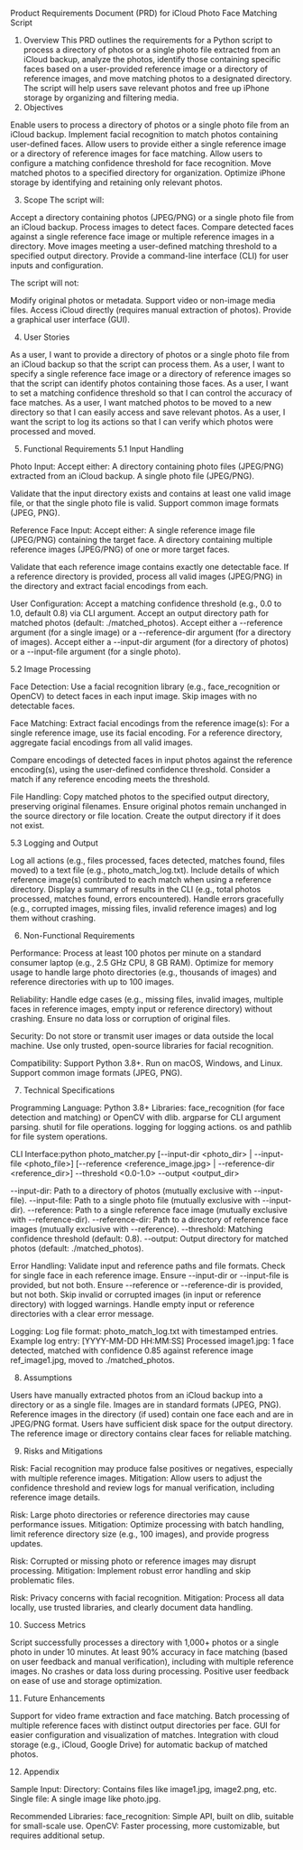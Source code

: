 Product Requirements Document (PRD) for iCloud Photo Face Matching Script
1. Overview
This PRD outlines the requirements for a Python script to process a directory of photos or a single photo file extracted from an iCloud backup, analyze the photos, identify those containing specific faces based on a user-provided reference image or a directory of reference images, and move matching photos to a designated directory. The script will help users save relevant photos and free up iPhone storage by organizing and filtering media.
2. Objectives

Enable users to process a directory of photos or a single photo file from an iCloud backup.
Implement facial recognition to match photos containing user-defined faces.
Allow users to provide either a single reference image or a directory of reference images for face matching.
Allow users to configure a matching confidence threshold for face recognition.
Move matched photos to a specified directory for organization.
Optimize iPhone storage by identifying and retaining only relevant photos.

3. Scope
The script will:

Accept a directory containing photos (JPEG/PNG) or a single photo file from an iCloud backup.
Process images to detect faces.
Compare detected faces against a single reference face image or multiple reference images in a directory.
Move images meeting a user-defined matching threshold to a specified output directory.
Provide a command-line interface (CLI) for user inputs and configuration.

The script will not:

Modify original photos or metadata.
Support video or non-image media files.
Access iCloud directly (requires manual extraction of photos).
Provide a graphical user interface (GUI).

4. User Stories

As a user, I want to provide a directory of photos or a single photo file from an iCloud backup so that the script can process them.
As a user, I want to specify a single reference face image or a directory of reference images so that the script can identify photos containing those faces.
As a user, I want to set a matching confidence threshold so that I can control the accuracy of face matches.
As a user, I want matched photos to be moved to a new directory so that I can easily access and save relevant photos.
As a user, I want the script to log its actions so that I can verify which photos were processed and moved.

5. Functional Requirements
5.1 Input Handling

Photo Input:
Accept either:
A directory containing photo files (JPEG/PNG) extracted from an iCloud backup.
A single photo file (JPEG/PNG).


Validate that the input directory exists and contains at least one valid image file, or that the single photo file is valid.
Support common image formats (JPEG, PNG).


Reference Face Input:
Accept either:
A single reference image file (JPEG/PNG) containing the target face.
A directory containing multiple reference images (JPEG/PNG) of one or more target faces.


Validate that each reference image contains exactly one detectable face.
If a reference directory is provided, process all valid images (JPEG/PNG) in the directory and extract facial encodings from each.


User Configuration:
Accept a matching confidence threshold (e.g., 0.0 to 1.0, default 0.8) via CLI argument.
Accept an output directory path for matched photos (default: ./matched_photos).
Accept either a --reference argument (for a single image) or a --reference-dir argument (for a directory of images).
Accept either a --input-dir argument (for a directory of photos) or a --input-file argument (for a single photo).



5.2 Image Processing

Face Detection:
Use a facial recognition library (e.g., face_recognition or OpenCV) to detect faces in each input image.
Skip images with no detectable faces.


Face Matching:
Extract facial encodings from the reference image(s):
For a single reference image, use its facial encoding.
For a reference directory, aggregate facial encodings from all valid images.


Compare encodings of detected faces in input photos against the reference encoding(s), using the user-defined confidence threshold.
Consider a match if any reference encoding meets the threshold.


File Handling:
Copy matched photos to the specified output directory, preserving original filenames.
Ensure original photos remain unchanged in the source directory or file location.
Create the output directory if it does not exist.



5.3 Logging and Output

Log all actions (e.g., files processed, faces detected, matches found, files moved) to a text file (e.g., photo_match_log.txt).
Include details of which reference image(s) contributed to each match when using a reference directory.
Display a summary of results in the CLI (e.g., total photos processed, matches found, errors encountered).
Handle errors gracefully (e.g., corrupted images, missing files, invalid reference images) and log them without crashing.

6. Non-Functional Requirements

Performance:
Process at least 100 photos per minute on a standard consumer laptop (e.g., 2.5 GHz CPU, 8 GB RAM).
Optimize for memory usage to handle large photo directories (e.g., thousands of images) and reference directories with up to 100 images.


Reliability:
Handle edge cases (e.g., missing files, invalid images, multiple faces in reference images, empty input or reference directory) without crashing.
Ensure no data loss or corruption of original files.


Security:
Do not store or transmit user images or data outside the local machine.
Use only trusted, open-source libraries for facial recognition.


Compatibility:
Support Python 3.8+.
Run on macOS, Windows, and Linux.
Support common image formats (JPEG, PNG).



7. Technical Specifications

Programming Language: Python 3.8+
Libraries:
face_recognition (for face detection and matching) or OpenCV with dlib.
argparse for CLI argument parsing.
shutil for file operations.
logging for logging actions.
os and pathlib for file system operations.


CLI Interface:python photo_matcher.py [--input-dir <photo_dir> | --input-file <photo_file>] [--reference <reference_image.jpg> | --reference-dir <reference_dir>] --threshold <0.0-1.0> --output <output_dir>


--input-dir: Path to a directory of photos (mutually exclusive with --input-file).
--input-file: Path to a single photo file (mutually exclusive with --input-dir).
--reference: Path to a single reference face image (mutually exclusive with --reference-dir).
--reference-dir: Path to a directory of reference face images (mutually exclusive with --reference).
--threshold: Matching confidence threshold (default: 0.8).
--output: Output directory for matched photos (default: ./matched_photos).


Error Handling:
Validate input and reference paths and file formats.
Check for single face in each reference image.
Ensure --input-dir or --input-file is provided, but not both.
Ensure --reference or --reference-dir is provided, but not both.
Skip invalid or corrupted images (in input or reference directory) with logged warnings.
Handle empty input or reference directories with a clear error message.


Logging:
Log file format: photo_match_log.txt with timestamped entries.
Example log entry: [YYYY-MM-DD HH:MM:SS] Processed image1.jpg: 1 face detected, matched with confidence 0.85 against reference image ref_image1.jpg, moved to ./matched_photos.



8. Assumptions

Users have manually extracted photos from an iCloud backup into a directory or as a single file.
Images are in standard formats (JPEG, PNG).
Reference images in the directory (if used) contain one face each and are in JPEG/PNG format.
Users have sufficient disk space for the output directory.
The reference image or directory contains clear faces for reliable matching.

9. Risks and Mitigations

Risk: Facial recognition may produce false positives or negatives, especially with multiple reference images.
Mitigation: Allow users to adjust the confidence threshold and review logs for manual verification, including reference image details.


Risk: Large photo directories or reference directories may cause performance issues.
Mitigation: Optimize processing with batch handling, limit reference directory size (e.g., 100 images), and provide progress updates.


Risk: Corrupted or missing photo or reference images may disrupt processing.
Mitigation: Implement robust error handling and skip problematic files.


Risk: Privacy concerns with facial recognition.
Mitigation: Process all data locally, use trusted libraries, and clearly document data handling.



10. Success Metrics

Script successfully processes a directory with 1,000+ photos or a single photo in under 10 minutes.
At least 90% accuracy in face matching (based on user feedback and manual verification), including with multiple reference images.
No crashes or data loss during processing.
Positive user feedback on ease of use and storage optimization.

11. Future Enhancements

Support for video frame extraction and face matching.
Batch processing of multiple reference faces with distinct output directories per face.
GUI for easier configuration and visualization of matches.
Integration with cloud storage (e.g., iCloud, Google Drive) for automatic backup of matched photos.

12. Appendix

Sample Input:
Directory: Contains files like image1.jpg, image2.png, etc.
Single file: A single image like photo.jpg.


Recommended Libraries:
face_recognition: Simple API, built on dlib, suitable for small-scale use.
OpenCV: Faster processing, more customizable, but requires additional setup.



